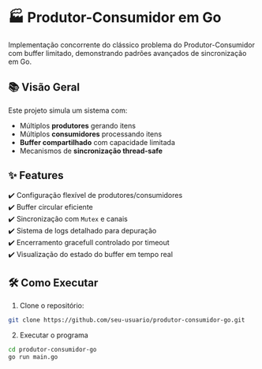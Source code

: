 # 🏭 Produtor-Consumidor em Go

Implementação concorrente do clássico problema do Produtor-Consumidor com buffer limitado, demonstrando padrões avançados de sincronização em Go.

## 📚 Visão Geral

Este projeto simula um sistema com:
- Múltiplos **produtores** gerando itens
- Múltiplos **consumidores** processando itens
- **Buffer compartilhado** com capacidade limitada
- Mecanismos de **sincronização thread-safe**

## ✨ Features

✔️ Configuração flexível de produtores/consumidores  
✔️ Buffer circular eficiente  
✔️ Sincronização com `Mutex` e canais  
✔️ Sistema de logs detalhado para depuração  
✔️ Encerramento gracefull controlado por timeout  
✔️ Visualização do estado do buffer em tempo real  

## 🛠️ Como Executar

1. Clone o repositório:
```bash
git clone https://github.com/seu-usuario/produtor-consumidor-go.git
```
2. Executar o programa
```bash
cd produtor-consumidor-go
go run main.go
